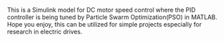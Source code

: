 This is a Simulink model for DC motor speed control where the PID controller is being tuned by Particle Swarm Optimization(PSO) in MATLAB.
Hope you enjoy, this can be utilized for simple projects especially for research in electric drives. 
